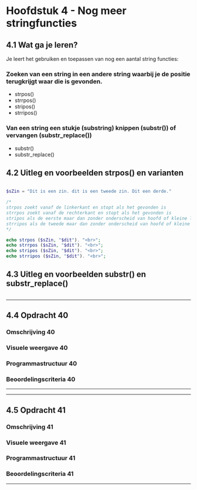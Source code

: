 # Hoofdstuk 4 - Nog meer stringfuncties

## 4.1 Wat ga je leren?
Je leert het gebruiken en toepassen van nog een aantal string functies:

### Zoeken van een string in een andere string waarbij je de positie terugkrijgt waar die is gevonden.
- strpos() 
- strrpos()
- stripos()
- strripos()

### Van een string een stukje (substring) knippen (substr()) of vervangen (substr_replace())
- substr()
- substr_replace()

## 4.2 Uitleg en voorbeelden strpos() en varianten

~~~php

$sZin = "Dit is een zin. dit is een tweede zin. Dit een derde."

/*
strpos zoekt vanaf de linkerkant en stopt als het gevonden is
strrpos zoekt vanaf de rechterkant en stopt als het gevonden is
stripos als de eerste maar dan zonder onderscheid van hoofd of kleine letters
strripos als de tweede maar dan zonder onderscheid van hoofd of kleine letters
*/

echo strpos ($sZin, "$dit"). "<br>";
echo strrpos ($sZin, "$dit"). "<br>";
echo stripos ($sZin, "$dit"). "<br>";
echo strripos ($sZin, "$dit"). "<br>";

~~~
## 4.3 Uitleg en voorbeelden substr() en substr_replace()

~~~php

~~~

---
## 4.4 Opdracht 40

### Omschrijving 40

### Visuele weergave 40

### Programmastructuur 40

### Beoordelingscriteria 40
---

---
## 4.5 Opdracht 41

### Omschrijving 41

### Visuele weergave 41

### Programmastructuur 41

### Beoordelingscriteria 41
---